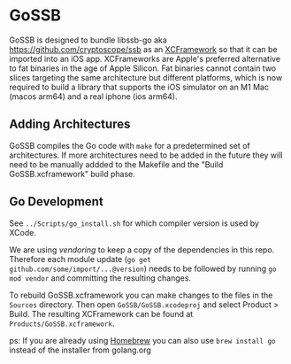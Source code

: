 # GoSSB

GoSSB is designed to bundle libssb-go aka https://github.com/cryptoscope/ssb as an [XCFramework](https://help.apple.com/xcode/mac/current/#/dev544efab96) so that it can be imported into an iOS app. XCFrameworks are Apple's preferred alternative to fat binaries in the age of Apple Silicon. Fat binaries cannot contain two slices targeting the same architecture but different platforms, which is now required to build a library that supports the iOS simulator on an M1 Mac (macos arm64) and a real iphone (ios arm64).

## Adding Architectures
GoSSB compiles the Go code with `make` for a predetermined set of architectures. If more architectures need to be added in the future they will need to be manually addded to the Makefile and the "Build GoSSB.xcframework" build phase.

## Go Development

See `../Scripts/go_install.sh` for which compiler version is used by XCode.

We are using _vendoring_ to keep a copy of the dependencies in this repo. Therefore each module update (`go get github.com/some/import/...@version`) needs to be followed by running `go mod vendor` and committing the resulting changes.

To rebuild GoSSB.xcframework you can make changes to the files in the `Sources` directory. Then open `GoSSB/GoSSB.xcodeproj` and select Product > Build. The resulting XCFramework can be found at `Products/GoSSB.xcframework`.

ps: If you are already using [Homebrew](https://brew.sh/) you can also use `brew install go` instead of the installer from golang.org
